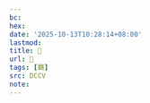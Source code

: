 ```yaml
---
bc:
hex:
date: '2025-10-13T10:28:14+08:00'
lastmod:
title: 􃋜
url: 􃋜
tags: [羇]
src: DCCV
note:
---
```

